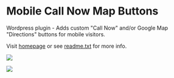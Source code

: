 # Mobile Call Now Map Buttons

Wordpress plugin - Adds custom "Call Now" and/or Google Map "Directions" buttons for mobile visitors.

Visit [homepage](http://wordpress.org/plugins/mobile-call-now-map-buttons/) or see [readme.txt](https://raw.githubusercontent.com/davidsword/mobile-call-now-map-buttons/master/readme.txt) for more info.

![](https://ps.w.org/mobile-call-now-map-buttons/assets/banner-772x250.jpg?rev=1691540)

![](https://ps.w.org/mobile-call-now-map-buttons/assets/screenshot-1.jpg?rev=1834033)

